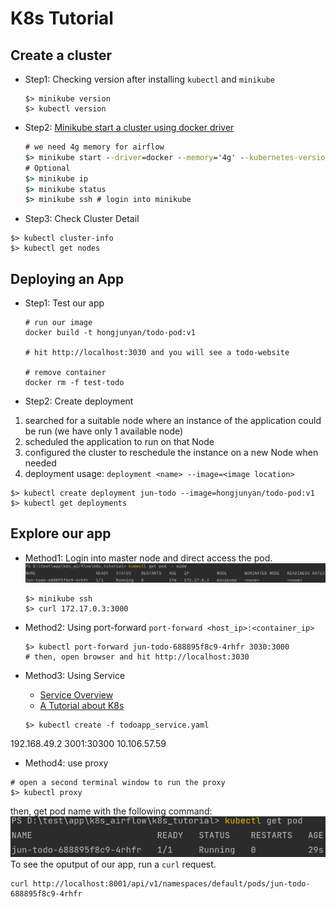# K8s Tutorial

## Create a cluster
- Step1: Checking version after installing `kubectl` and `minikube` 
    ```commandline
    $> minikube version
    $> kubectl version
    ```

- Step2: [Minikube start a cluster using docker driver](https://minikube.sigs.k8s.io/docs/drivers/docker/)
  ```cmd
  # we need 4g memory for airflow
  $> minikube start --driver=docker --memory='4g' --kubernetes-version=v1.23.1
  # Optional
  $> minikube ip
  $> minikube status
  $> minikube ssh # login into minikube
  ```
- Step3: Check Cluster Detail
```commandline
$> kubectl cluster-info
$> kubectl get nodes
```


## Deploying an App
- Step1: Test our app
    ```commandline
    # run our image
    docker build -t hongjunyan/todo-pod:v1
    
    # hit http://localhost:3030 and you will see a todo-website
    
    # remove container
    docker rm -f test-todo
    ```

- Step2: Create deployment
1. searched for a suitable node where an instance of the application could be run (we have only 1 available node)
2. scheduled the application to run on that Node
3. configured the cluster to reschedule the instance on a new Node when needed
4. deployment usage: ``deployment <name> --image=<image location>``
```commandline
$> kubectl create deployment jun-todo --image=hongjunyan/todo-pod:v1
$> kubectl get deployments
```

## Explore our app
- Method1: Login into master node and direct access the pod.
    ![img.png](imgs/get_pod_ip.png)
    ```commandline
    $> minikube ssh
    $> curl 172.17.0.3:3000
    ```

- Method2: Using port-forward `port-forward <host_ip>:<container_ip>`
    ```commandline
    $> kubectl port-forward jun-todo-688895f8c9-4rhfr 3030:3000
    # then, open browser and hit http://localhost:3030
    ```

- Method3: Using Service
  - [Service Overview](https://godleon.github.io/blog/Kubernetes/k8s-Service-Overview/)
  - [A Tutorial about K8s](https://cwhu.medium.com/kubernetes-implement-ingress-deployment-tutorial-7431c5f96c3e)
  ```commandline
  $> kubectl create -f todoapp_service.yaml
  ```
192.168.49.2  3001:30300
10.106.57.59

- Method4: use proxy
```commandline
# open a second terminal window to run the proxy
$> kubectl proxy
```
then, get pod name with the following command:
![img.png](imgs/get_pod_name.png)
To see the oputput of our app, run a `curl` request.
```commandline
curl http://localhost:8001/api/v1/namespaces/default/pods/jun-todo-688895f8c9-4rhfr
```